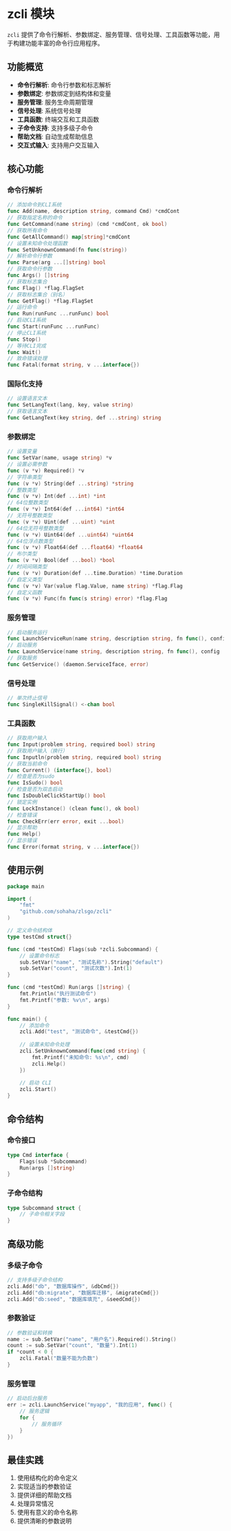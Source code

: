 # zcli 模块

`zcli` 提供了命令行解析、参数绑定、服务管理、信号处理、工具函数等功能，用于构建功能丰富的命令行应用程序。

## 功能概览

- **命令行解析**: 命令行参数和标志解析
- **参数绑定**: 参数绑定到结构体和变量
- **服务管理**: 服务生命周期管理
- **信号处理**: 系统信号处理
- **工具函数**: 终端交互和工具函数
- **子命令支持**: 支持多级子命令
- **帮助文档**: 自动生成帮助信息
- **交互式输入**: 支持用户交互输入

## 核心功能

### 命令行解析

```go
// 添加命令到CLI系统
func Add(name, description string, command Cmd) *cmdCont
// 获取指定名称的命令
func GetCommand(name string) (cmd *cmdCont, ok bool)
// 获取所有命令
func GetAllCommand() map[string]*cmdCont
// 设置未知命令处理函数
func SetUnknownCommand(fn func(string))
// 解析命令行参数
func Parse(arg ...[]string) bool
// 获取命令行参数
func Args() []string
// 获取标志集合
func Flag() *flag.FlagSet
// 获取标志集合（别名）
func GetFlag() *flag.FlagSet
// 运行命令
func Run(runFunc ...runFunc) bool
// 启动CLI系统
func Start(runFunc ...runFunc)
// 停止CLI系统
func Stop()
// 等待CLI完成
func Wait()
// 致命错误处理
func Fatal(format string, v ...interface{})
```

### 国际化支持

```go
// 设置语言文本
func SetLangText(lang, key, value string)
// 获取语言文本
func GetLangText(key string, def ...string) string
```

### 参数绑定

```go
// 设置变量
func SetVar(name, usage string) *v
// 设置必需参数
func (v *v) Required() *v
// 字符串类型
func (v *v) String(def ...string) *string
// 整数类型
func (v *v) Int(def ...int) *int
// 64位整数类型
func (v *v) Int64(def ...int64) *int64
// 无符号整数类型
func (v *v) Uint(def ...uint) *uint
// 64位无符号整数类型
func (v *v) Uint64(def ...uint64) *uint64
// 64位浮点数类型
func (v *v) Float64(def ...float64) *float64
// 布尔类型
func (v *v) Bool(def ...bool) *bool
// 时间间隔类型
func (v *v) Duration(def ...time.Duration) *time.Duration
// 自定义类型
func (v *v) Var(value flag.Value, name string) *flag.Flag
// 自定义函数
func (v *v) Func(fn func(s string) error) *flag.Flag
```

### 服务管理

```go
// 启动服务运行
func LaunchServiceRun(name string, description string, fn func(), config ...*daemon.Config) error
// 启动服务
func LaunchService(name string, description string, fn func(), config ...*daemon.Config) (daemon.ServiceIface, error)
// 获取服务
func GetService() (daemon.ServiceIface, error)
```

### 信号处理

```go
// 单次终止信号
func SingleKillSignal() <-chan bool
```

### 工具函数

```go
// 获取用户输入
func Input(problem string, required bool) string
// 获取用户输入（换行）
func Inputln(problem string, required bool) string
// 获取当前命令
func Current() (interface{}, bool)
// 检查是否为sudo
func IsSudo() bool
// 检查是否为双击启动
func IsDoubleClickStartUp() bool
// 锁定实例
func LockInstance() (clean func(), ok bool)
// 检查错误
func CheckErr(err error, exit ...bool)
// 显示帮助
func Help()
// 显示错误
func Error(format string, v ...interface{})
```

## 使用示例

```go
package main

import (
    "fmt"
    "github.com/sohaha/zlsgo/zcli"
)

// 定义命令结构体
type testCmd struct{}

func (cmd *testCmd) Flags(sub *zcli.Subcommand) {
    // 设置命令标志
    sub.SetVar("name", "测试名称").String("default")
    sub.SetVar("count", "测试次数").Int(1)
}

func (cmd *testCmd) Run(args []string) {
    fmt.Println("执行测试命令")
    fmt.Printf("参数: %v\n", args)
}

func main() {
    // 添加命令
    zcli.Add("test", "测试命令", &testCmd{})
    
    // 设置未知命令处理
    zcli.SetUnknownCommand(func(cmd string) {
        fmt.Printf("未知命令: %s\n", cmd)
        zcli.Help()
    })
    
    // 启动 CLI
    zcli.Start()
}
```

## 命令结构

### 命令接口
```go
type Cmd interface {
    Flags(sub *Subcommand)
    Run(args []string)
}
```

### 子命令结构
```go
type Subcommand struct {
    // 子命令相关字段
}
```

## 高级功能

### 多级子命令
```go
// 支持多级子命令结构
zcli.Add("db", "数据库操作", &dbCmd{})
zcli.Add("db:migrate", "数据库迁移", &migrateCmd{})
zcli.Add("db:seed", "数据库填充", &seedCmd{})
```

### 参数验证
```go
// 参数验证和转换
name := sub.SetVar("name", "用户名").Required().String()
count := sub.SetVar("count", "数量").Int(1)
if *count < 0 {
    zcli.Fatal("数量不能为负数")
}
```

### 服务管理
```go
// 启动后台服务
err := zcli.LaunchService("myapp", "我的应用", func() {
    // 服务逻辑
    for {
        // 服务循环
    }
})
```

## 最佳实践

1. 使用结构化的命令定义
2. 实现适当的参数验证
3. 提供详细的帮助文档
4. 处理异常情况
5. 使用有意义的命令名称
6. 提供清晰的参数说明
